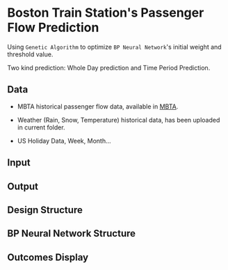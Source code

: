 # Boston Train Station's Passenger Flow Prediction

Using `Genetic Algorithm` to optimize `BP Neural Network`'s initial weight and threshold value.

Two kind prediction: Whole Day prediction and Time Period Prediction.

## Data

* MBTA historical passenger flow data, available in [MBTA](http://mbtabackontrack.com/performance/index.html#/download).

* Weather (Rain, Snow, Temperature) historical data, has been uploaded in current folder.

* US Holiday Data, Week, Month...

## Input

## Output

## Design Structure

## BP Neural Network Structure

## Outcomes Display
